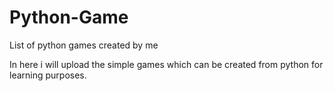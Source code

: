 # Python-Game
List of python games created by me

In here i will upload the simple games which can be created from python for learning purposes.
